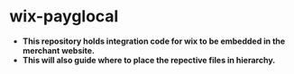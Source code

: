 # wix-payglocal
- **This repository holds integration code for wix to be embedded in the merchant website.**
- **This will also guide where to place the repective files in hierarchy.**
